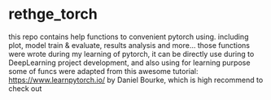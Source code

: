 # rethge_torch
this repo contains help functions to convenient pytorch using. including plot, model train &amp; evaluate, results analysis and more...
those functions were wrote during my learning of pytorch, it can be directly use during to DeepLearning project development, and also using for learning purpose
some of funcs were adapted from this awesome tutorial: https://www.learnpytorch.io/ by Daniel Bourke, which is high recommend to check out
